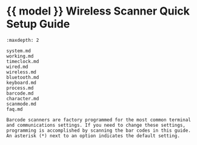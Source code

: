 # {{ model }} Wireless Scanner Quick Setup Guide
```{toctree}
:maxdepth: 2

system.md
working.md
timeclock.md
wired.md
wireless.md
bluetooth.md
keyboard.md
process.md
barcode.md
character.md
scanmode.md
faq.md

```

```{note}
Barcode scanners are factory programmed for the most common terminal and communications settings. If you need to change these settings, programming is accomplished by scanning the bar codes in this guide. An asterisk (*) next to an option indicates the default setting.
```
